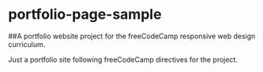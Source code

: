 # portfolio-page-sample

##A portfolio website project for the freeCodeCamp responsive web design curriculum.

Just a portfolio site following freeCodeCamp directives for the project.
